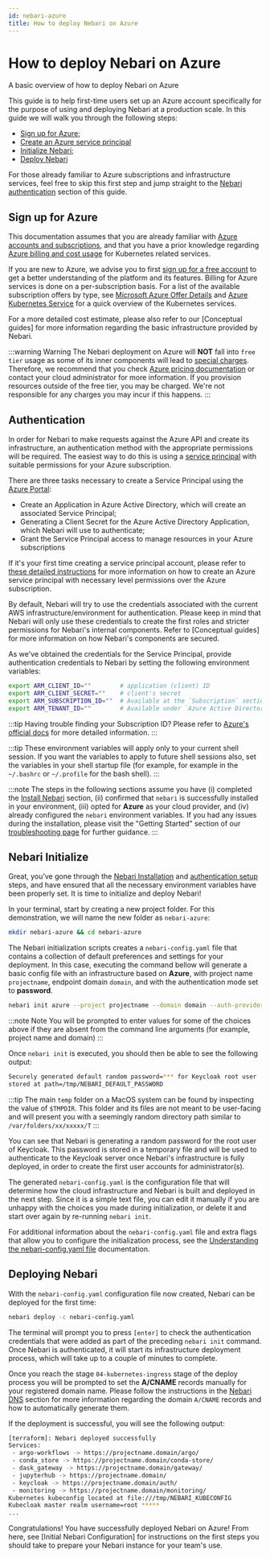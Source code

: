 ```yaml
---
id: nebari-azure
title: How to deploy Nebari on Azure
---
```


# How to deploy Nebari on Azure

A basic overview of how to deploy Nebari on Azure

This guide is to help first-time users set up an Azure account specifically for the purpose of using and deploying Nebari at a production scale. In this guide we will walk you through the following steps:

- [Sign up for Azure](#sign-up-for-azure);
- [Create an Azure service principal](#authentication)
- [Initialize Nebari](#nebari-initialize);
- [Deploy Nebari](#deploying-nebari)

For those already familiar to Azure subscriptions and infrastructure services, feel free to skip this first step and jump straight to the [Nebari authentication](#authentication) section of this guide.

## Sign up for Azure

This documentation assumes that you are already familiar with [Azure accounts and subscriptions](https://docs.microsoft.com/en-us/azure/guides/developer/azure-developer-guide#understanding-accounts-subscriptions-and-billing), and that you have a prior knowledge regarding [Azure billing and cost usage](https://docs.microsoft.com/en-us/azure/cost-management-billing/cost-management-billing-overview) for Kubernetes related services.

If you are new to Azure, we advise you to first [sign up for a free account](https://azure.microsoft.com/free/) to get a better understanding of the platform and its features. Billing for Azure services is done on a per-subscription basis. For a list of the available subscription offers by type, see [Microsoft Azure Offer Details](https://azure.microsoft.com/support/legal/offer-details/) and [Azure Kubernetes Service](https://docs.microsoft.com/en-us/azure/aks/intro-kubernetes) for a quick overview of the Kubernetes services.

For a more detailed cost estimate, please also refer to our [Conceptual guides] for more information regarding the basic infrastructure provided by Nebari.

:::warning Warning
The Nebari deployment on Azure will **NOT** fall into `free tier` usage as some of its inner components will lead to [special charges](https://azure.microsoft.com/en-us/pricing/calculator/?service=kubernetes-service). Therefore, we recommend that you check [Azure pricing documentation](https://azure.microsoft.com/en-us/pricing/#product-pricing) or contact your cloud administrator for more information. If you provision resources outside of the free tier, you may be charged. We're not responsible for any charges you may incur if this happens.
:::

## Authentication

In order for Nebari to make requests against the Azure API and create its infrastructure, an authentication method with the appropriate permissions will be required. The easiest way to do this is using a [service principal](https://docs.microsoft.com/en-us/azure/active-directory/develop/app-objects-and-service-principals#service-principal-object) with suitable permissions for your Azure subscription.

There are three tasks necessary to create a Service Principal using the [Azure Portal](https://portal.azure.com/):

- Create an Application in Azure Active Directory, which will create an associated Service Principal;
- Generating a Client Secret for the Azure Active Directory Application, which Nebari will use to authenticate;
- Grant the Service Principal access to manage resources in your Azure subscriptions

If it's your first time creating a service principal account, please refer to [these detailed instructions](https://registry.terraform.io/providers/hashicorp/azurerm/latest/docs/guides/service_principal_client_secret#creating-a-service-principal-in-the-azure-portal) for more information on how to create an Azure service principal with necessary level permissions over the Azure subscription.

By default, Nebari will try to use the credentials associated with the current AWS infrastructure/environment for authentication. Please keep in mind that Nebari will only use these credentials to create the first roles and stricter permissions for Nebari's internal components. Refer to [Conceptual guides] for more information on how Nebari's components are secured.

As we've obtained the credentials for the Service Principal, provide authentication credentials to Nebari by setting the following environment variables:

```bash
export ARM_CLIENT_ID=""        # application (client) ID
export ARM_CLIENT_SECRET=""    # client's secret
export ARM_SUBSCRIPTION_ID=""  # Available at the `Subscription` section under the `Overview` tab
export ARM_TENANT_ID=""        # Available under `Azure Active Directories`>`Properties`>`Tenant ID`
```
:::tip
Having trouble finding your Subscription ID? Please refer to [Azure's official docs](https://docs.microsoft.com/en-us/azure/azure-portal/get-subscription-tenant-id?tabs=portal) for more detailed information.
:::

:::tip
These environment variables will apply only to your current shell session. If you want the variables to apply to future shell sessions also, set the variables in your shell startup file (for example, for example in the `~/.bashrc` or `~/.profile` for the bash shell).
:::

:::note
The steps in the following sections assume you have (i) completed the [Install Nebari](/started/installing-nebari) section, (ii) confirmed that `nebari` is successfully installed in your environment, (iii) opted for **Azure** as your cloud provider, and (iv) already configured the `nebari` environment variables. If you had any issues during the installation, please visit the "Getting Started" section of our [troubleshooting page](/troubleshooting) for further guidance.
:::


## Nebari Initialize

Great, you’ve gone through the [Nebari Installation](/started/installing-nebari.md) and [authentication setup](#authentication) steps, and have ensured that all the necessary environment variables have been properly set. It is time to initialize and deploy Nebari!

In your terminal, start by creating a new project folder. For this demonstration, we will name the new folder as `nebari-azure`:

```bash
mkdir nebari-azure && cd nebari-azure
```
The Nebari initialization scripts creates a `nebari-config.yaml` file that contains a collection of default preferences and settings for your deployment. In this case, executing the command bellow will generate a basic config file with an infrastructure based on **Azure**, with project name `projectname`, endpoint domain `domain`, and with the authentication mode set to **password**.

```bash
nebari init azure --project projectname --domain domain --auth-provider password
```
:::note Note
You will be prompted to enter values for some of the choices above if they are absent from the command line arguments (for example, project name and domain)
:::

Once `nebari init` is executed, you should then be able to see the following output:
```bash
Securely generated default random password=*** for Keycloak root user
stored at path=/tmp/NEBARI_DEFAULT_PASSWORD
```
:::tip
The main `temp` folder on a MacOS system can be found by inspecting the value of `$TMPDIR`. This folder and its files are not meant to be user-facing and will present you with a seemingly random directory path similar to `/var/folders/xx/xxxxx/T`
:::

You can see that Nebari is generating a random password for the root user of Keycloak. This password is stored in a temporary file and will be used to authenticate to the Keycloak server once Nebari's infrastructure is fully deployed, in order to create the first user accounts for administrator(s).

The generated `nebari-config.yaml` is the configuration file that will determine how the cloud infrastructure and Nebari is built and deployed in the next step. Since it is a simple text file, you can edit it manually if you are unhappy with the choices you made during initialization, or delete it and start over again by re-running `nebari init`.

For additional information about the `nebari-config.yaml` file and extra flags that allow you to configure the initialization process, see the [Understanding the nebari-config.yaml file](/tutorials/overview.md) documentation.

## Deploying Nebari

With the `nebari-config.yaml` configuration file now created, Nebari can be deployed for the first time:

```bash
nebari deploy -c nebari-config.yaml
```
The terminal will prompt you to press `[enter]` to check the authentication credentials that were added as part of the preceding `nebari init` command. Once Nebari is authenticated, it will start its infrastructure deployment process, which will take up to a couple of minutes to complete.

Once you reach the stage `04-kubernetes-ingress` stage of the deploy process you will be prompted to set the **A/CNAME** records manually for your registered domain name. Please follow the instructions in the [Nebari DNS](/how-tos/domain-registry.md) section for more information regarding the domain `A/CNAME` records and how to automatically generate them.

If the deployment is successful, you will see the following output:
```bash
[terraform]: Nebari deployed successfully
Services:
 - argo-workflows -> https://projectname.domain/argo/
 - conda_store -> https://projectname.domain/conda-store/
 - dask_gateway -> https://projectname.domain/gateway/
 - jupyterhub -> https://projectname.domain/
 - keycloak -> https://projectname.domain/auth/
 - monitoring -> https://projectname.domain/monitoring/
Kubernetes kubeconfig located at file:///tmp/NEBARI_KUBECONFIG
Kubecloak master realm username=root *****
...
```

Congratulations! You have successfully deployed Nebari on Azure! From here, see [Initial Nebari Configuration] for instructions on the first steps you should take to prepare your Nebari instance for your team's use.